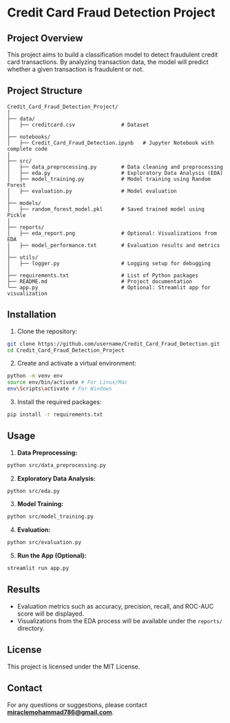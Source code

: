 # Credit Card Fraud Detection Project

## Project Overview
This project aims to build a classification model to detect fraudulent credit card transactions. By analyzing transaction data, the model will predict whether a given transaction is fraudulent or not.

## Project Structure
```
Credit_Card_Fraud_Detection_Project/
│
├── data/
│   ├── creditcard.csv               # Dataset
│
├── notebooks/
│   ├── Credit_Card_Fraud_Detection.ipynb   # Jupyter Notebook with complete code
│
├── src/
│   ├── data_preprocessing.py        # Data cleaning and preprocessing
│   ├── eda.py                       # Exploratory Data Analysis (EDA)
│   ├── model_training.py            # Model training using Random Forest
│   ├── evaluation.py                # Model evaluation
│
├── models/
│   ├── random_forest_model.pkl      # Saved trained model using Pickle
│
├── reports/
│   ├── eda_report.png               # Optional: Visualizations from EDA
│   ├── model_performance.txt        # Evaluation results and metrics
│
├── utils/
│   ├── logger.py                    # Logging setup for debugging
│
├── requirements.txt                 # List of Python packages
├── README.md                        # Project documentation
└── app.py                           # Optional: Streamlit app for visualization
```

## Installation
1. Clone the repository:
```bash
git clone https://github.com/username/Credit_Card_Fraud_Detection.git
cd Credit_Card_Fraud_Detection_Project
```

2. Create and activate a virtual environment:
```bash
python -m venv env
source env/bin/activate # For Linux/Mac
env\Scripts\activate # For Windows
```

3. Install the required packages:
```bash
pip install -r requirements.txt
```

## Usage
1. **Data Preprocessing:**
```bash
python src/data_preprocessing.py
```

2. **Exploratory Data Analysis:**
```bash
python src/eda.py
```

3. **Model Training:**
```bash
python src/model_training.py
```

4. **Evaluation:**
```bash
python src/evaluation.py
```

5. **Run the App (Optional):**
```bash
streamlit run app.py
```

## Results
- Evaluation metrics such as accuracy, precision, recall, and ROC-AUC score will be displayed.
- Visualizations from the EDA process will be available under the `reports/` directory.

## License
This project is licensed under the MIT License.

## Contact
For any questions or suggestions, please contact **miraclemohammad786@gmail.com**.
